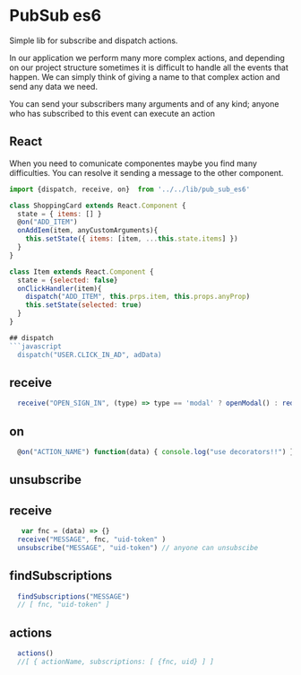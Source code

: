 
# PubSub es6
Simple lib for subscribe and dispatch actions.

In our application we perform many more complex actions, and depending on our project structure sometimes it is difficult to handle all the events that happen.
We can simply think of giving a name to that complex action and send any data we need.

You can send your subscribers many arguments and of any kind; anyone who has subscribed to this event can execute an action

## React 
When you need to comunicate componentes maybe you find many difficulties.
You can resolve it sending a message to the other component.

```javascript
import {dispatch, receive, on}  from '../../lib/pub_sub_es6'

class ShoppingCard extends React.Component {
  state = { items: [] }
  @on("ADD_ITEM")
  onAddIem(item, anyCustomArguments){ 
    this.setState({ items: [item, ...this.state.items] })
  }
}

class Item extends React.Component {
  state = {selected: false}
  onClickHandler(item){
    dispatch("ADD_ITEM", this.prps.item, this.props.anyProp)
    this.setState(selected: true)
  }
}

## dispatch
```javascript
  dispatch("USER.CLICK_IN_AD", adData)
```
## receive
```javascript
  receive("OPEN_SIGN_IN", (type) => type == 'modal' ? openModal() : redirectToSignIn() )
 ```
## on
```javascript
  @on("ACTION_NAME") function(data) { console.log("use decorators!!") }
```
## unsubscribe
  ## receive
```javascript
   var fnc = (data) => {}
  receive("MESSAGE", fnc, "uid-token" )
  unsubscribe("MESSAGE", "uid-token") // anyone can unsubscibe 
 ```
## findSubscriptions
 ```javascript
   findSubscriptions("MESSAGE")
   // [ fnc, "uid-token" ]
 ```
## actions
 ```javascript
   actions()
   //[ { actionName, subscriptions: [ {fnc, uid} ] ]
```

